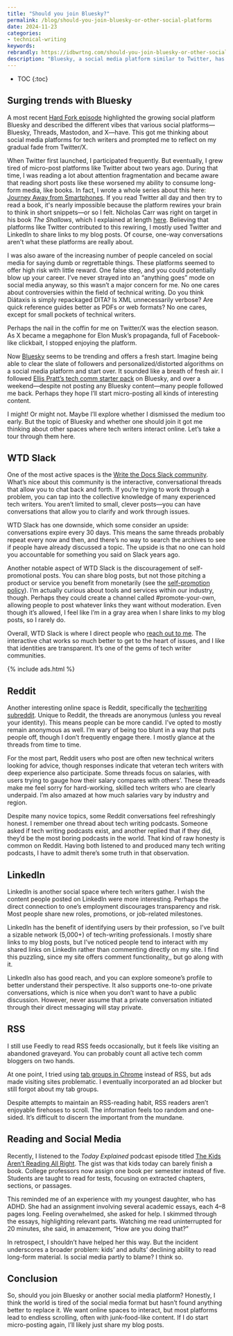 ```yaml
---
title: "Should you join Bluesky?"
permalink: /blog/should-you-join-bluesky-or-other-social-platforms
date: 2024-11-23
categories:
- technical-writing
keywords: 
rebrandly: https://idbwrtng.com/should-you-join-bluesky-or-other-social-platforms
description: "Bluesky, a social media platform similar to Twitter, has been trending post-election due to disappointment with X. In this post, I reflect on social media platforms in general, especially online spaces for technical writers, and what benefits and tradeoffs they have. The TLDR is that Slack and Reddit offer compelling spaces for tech writers to interact in. Also, in my experience, the more I scroll social media, the fewer books I read."
---
```


* TOC
{:toc}

## Surging trends with Bluesky

A most recent <a href='https://www.nytimes.com/2024/11/15/podcasts/crypto-congress-hbd-chatgpt-what-social-media-platform-should-i-be-on.html'>Hard Fork episode</a> highlighted the growing social platform Bluesky and described the different vibes that various social platforms—Bluesky, Threads, Mastodon, and X—have. This got me thinking about social media platforms for tech writers and prompted me to reflect on my gradual fade from Twitter/X.

When Twitter first launched, I participated frequently. But eventually, I grew tired of micro-post platforms like Twitter about two years ago. During that time, I was reading a lot about attention fragmentation and became aware that reading short posts like these worsened my ability to consume long-form media, like books. In fact, I wrote a whole series about this here: [Journey Away from Smartphones](https://idratherbewriting.com/smartphones/index.html). If you read Twitter all day and then try to read a book, it's nearly impossible because the platform rewires your brain to think in short snippets—or so I felt. Nicholas Carr was right on target in his book *The Shallows*, which I explained at length [here](https://idratherbewriting.com/smartphones/nicholas-carr-the-shallows-book-review.html). Believing that platforms like Twitter contributed to this rewiring, I mostly used Twitter and LinkedIn to share links to my blog posts. Of course, one-way conversations aren't what these platforms are really about.

I was also aware of the increasing number of people canceled on social media for saying dumb or regrettable things. These platforms seemed to offer high risk with little reward. One false step, and you could potentially blow up your career. I’ve never strayed into an “anything goes” mode on social media anyway, so this wasn’t a major concern for me. No one cares about controversies within the field of technical writing. Do you think Diátaxis is simply repackaged DITA? Is XML unnecessarily verbose? Are quick reference guides better as PDFs or web formats? No one cares, except for small pockets of technical writers.

Perhaps the nail in the coffin for me on Twitter/X was the election season. As X became a megaphone for Elon Musk’s propaganda, full of Facebook-like clickbait, I stopped enjoying the platform.

Now [Bluesky](https://bsky.app/) seems to be trending and offers a fresh start. Imagine being able to clear the slate of followers and personalized/distorted algorithms on a social media platform and start over. It sounded like a breath of fresh air. I followed [Ellis Pratt’s tech comm starter pack](https://bsky.app/starter-pack/ellispratt.bsky.social/3l2prfsa2oa2k) on Bluesky, and over a weekend—despite not posting any Bluesky content—many people followed me back. Perhaps they hope I’ll start micro-posting all kinds of interesting content.

I might! Or might not. Maybe I’ll explore whether I dismissed the medium too early. But the topic of Bluesky and whether one should join it got me thinking about other spaces where tech writers interact online. Let’s take a tour through them here.


## WTD Slack

One of the most active spaces is the [Write the Docs Slack community](https://www.writethedocs.org/slack/). What’s nice about this community is the interactive, conversational threads that allow you to chat back and forth. If you’re trying to work through a problem, you can tap into the collective knowledge of many experienced tech writers. You aren’t limited to small, clever posts—you can have conversations that allow you to clarify and work through issues.

WTD Slack has one downside, which some consider an upside: conversations expire every 30 days. This means the same threads probably repeat every now and then, and there’s no way to search the archives to see if people have already discussed a topic. The upside is that no one can hold you accountable for something you said on Slack years ago.

Another notable aspect of WTD Slack is the discouragement of self-promotional posts. You can share blog posts, but not those pitching a product or service you benefit from monetarily (see the [self-promotion policy](https://www.writethedocs.org/slack/#self-promotion-surveys-and-sales)). I’m actually curious about tools and services within our industry, though. Perhaps they could create a channel called #promote-your-own, allowing people to post whatever links they want without moderation. Even though it’s allowed, I feel like I’m in a gray area when I share links to my blog posts, so I rarely do.

Overall, WTD Slack is where I direct people who [reach out to me](https://idratherbewriting.com/contact/). The interactive chat works so much better to get to the heart of issues, and I like that identities are transparent. It’s one of the gems of tech writer communities.

{% include ads.html %}

## Reddit

Another interesting online space is Reddit, specifically the [techwriting subreddit](https://www.reddit.com/r/technicalwriting/). Unique to Reddit, the threads are anonymous (unless you reveal your identity). This means people can be more candid. I’ve opted to mostly remain anonymous as well. I’m wary of being too blunt in a way that puts people off, though I don’t frequently engage there. I mostly glance at the threads from time to time.

For the most part, Reddit users who post are often new technical writers looking for advice, though responses indicate that veteran tech writers with deep experience also participate. Some threads focus on salaries, with users trying to gauge how their salary compares with others’. These threads make me feel sorry for hard-working, skilled tech writers who are clearly underpaid. I’m also amazed at how much salaries vary by industry and region.

Despite many novice topics, some Reddit conversations feel refreshingly honest. I remember one thread about tech writing podcasts. Someone asked if tech writing podcasts exist, and another replied that if they did, they’d be the most boring podcasts in the world. That kind of raw honesty is common on Reddit. Having both listened to and produced many tech writing podcasts, I have to admit there’s some truth in that observation.

## LinkedIn

LinkedIn is another social space where tech writers gather. I wish the content people posted on LinkedIn were more interesting. Perhaps the direct connection to one’s employment discourages transparency and risk. Most people share new roles, promotions, or job-related milestones.

LinkedIn has the benefit of identifying users by their profession, so I’ve built a sizable network (5,000+) of tech-writing professionals. I mostly share links to my blog posts, but I’ve noticed people tend to interact with my shared links on LinkedIn rather than commenting directly on my site. I find this puzzling, since my site offers comment functionality,, but go along with it.

LinkedIn also has good reach, and you can explore someone’s profile to better understand their perspective. It also supports one-to-one private conversations, which is nice when you don’t want to have a public discussion. However, never assume that a private conversation initiated through their direct messaging will stay private.

## RSS

I still use Feedly to read RSS feeds occasionally, but it feels like visiting an abandoned graveyard. You can probably count all active tech comm bloggers on two hands.

At one point, I tried using [tab groups in Chrome](https://www.google.com/chrome/tips/) instead of RSS, but ads made visiting sites problematic. I eventually incorporated an ad blocker but still forgot about my tab groups.

Despite attempts to maintain an RSS-reading habit, RSS readers aren’t enjoyable firehoses to scroll. The information feels too random and one-sided. It’s difficult to discern the important from the mundane.

## Reading and Social Media

Recently, I listened to the *Today Explained* podcast episode titled [The Kids Aren’t Reading All Right](https://podcasts.apple.com/us/podcast/the-kids-arent-reading-all-right/id1346207297?i=1000677671614). The gist was that kids today can barely finish a book. College professors now assign one book per semester instead of five. Students are taught to read for tests, focusing on extracted chapters, sections, or passages.

This reminded me of an experience with my youngest daughter, who has ADHD. She had an assignment involving several academic essays, each 4–8 pages long. Feeling overwhelmed, she asked for help. I skimmed through the essays, highlighting relevant parts. Watching me read uninterrupted for 20 minutes, she said, in amazement, “How are you doing that?”

In retrospect, I shouldn’t have helped her this way. But the incident underscores a broader problem: kids’ and adults’ declining ability to read long-form material. Is social media partly to blame? I think so.

## Conclusion

So, should you join Bluesky or another social media platform? Honestly, I think the world is tired of the social media format but hasn’t found anything better to replace it. We want online spaces to interact, but most platforms lead to endless scrolling, often with junk-food-like content. If I do start micro-posting again, I’ll likely just share my blog posts.